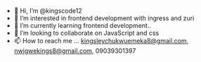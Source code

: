 - 👋 Hi, I’m @kingscode12
- 👀 I’m interested in frontend development with ingress and zuri
- 🌱 I’m currently learning frontend development..
- 💞️ I’m looking to collaborate on JavaScript and css
- 📫 How to reach me ... kingsleychukwuemeka8@gmail.com, nwigwekings8@gmail.com, 09039301397

<!---
kingscode12/kingscode12 is a ✨ special ✨ repository because its `README.md` (this file) appears on your GitHub profile.
You can click the Preview link to take a look at your changes.
--->
